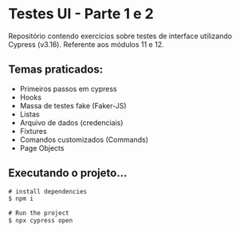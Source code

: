 # Testes UI - Parte 1 e 2
Repositório contendo exercícios sobre testes de interface utilizando Cypress (v3.16).
Referente aos módulos 11 e 12.

## Temas praticados:
- Primeiros passos em cypress
- Hooks
- Massa de testes fake (Faker-JS)
- Listas
- Arquivo de dados (credenciais)
- Fixtures
- Comandos customizados (Commands)
- Page Objects

## Executando o projeto...
```javascript
# install dependencies
$ npm i

# Run the project
$ npx cypress open
```

